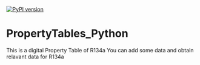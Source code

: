 [![PyPI version](https://badge.fury.io/py/R134aPT.svg)](https://badge.fury.io/py/R134aPT)
# PropertyTables_Python
This is a digital Property Table of R134a
You can add some data and obtain relavant data for R134a
